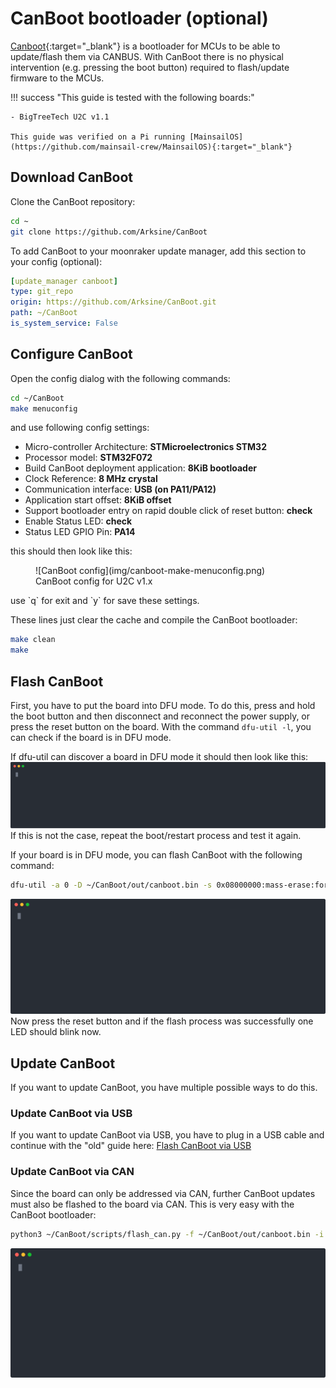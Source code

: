 # CanBoot bootloader (optional)

[Canboot](https://github.com/Arksine/CanBoot){:target="_blank"} is a bootloader for MCUs to be able to update/flash them
via CANBUS. With CanBoot there is no physical intervention (e.g. pressing the boot button) required to flash/update
firmware to the MCUs.

!!! success "This guide is tested with the following boards:"

    - BigTreeTech U2C v1.1

    This guide was verified on a Pi running [MainsailOS](https://github.com/mainsail-crew/MainsailOS){:target="_blank"}

## Download CanBoot
Clone the CanBoot repository:
``` bash
cd ~
git clone https://github.com/Arksine/CanBoot
```
To add CanBoot to your moonraker update manager, add this section to your config (optional):
``` yaml title="moonraker.conf"
[update_manager canboot]
type: git_repo
origin: https://github.com/Arksine/CanBoot.git
path: ~/CanBoot
is_system_service: False
```

## Configure CanBoot
Open the config dialog with the following commands:
``` bash
cd ~/CanBoot
make menuconfig
```
and use following config settings:

- Micro-controller Architecture: **STMicroelectronics STM32**
- Processor model: **STM32F072**
- Build CanBoot deployment application: **8KiB bootloader**
- Clock Reference: **8 MHz crystal**
- Communication interface: **USB (on PA11/PA12)**
- Application start offset: **8KiB offset**
- Support bootloader entry on rapid double click of reset button: **check**
- Enable Status LED: **check**
- Status LED GPIO Pin: **PA14**

this should then look like this:
<figure markdown>
  ![CanBoot config](img/canboot-make-menuconfig.png)
  <figcaption>CanBoot config for U2C v1.x</figcaption>
</figure>
use `q` for exit and `y` for save these settings.

These lines just clear the cache and compile the CanBoot bootloader:
``` bash
make clean
make
```

## Flash CanBoot
First, you have to put the board into DFU mode. To do this, press and hold the boot button and then disconnect and
reconnect the power supply, or press the reset button on the board. With the command `dfu-util -l`, you can check if the
board is in DFU mode.

If dfu-util can discover a board in DFU mode it should then look like this:
![dfu-util -l](img/dfu-util_-l.svg)
If this is not the case, repeat the boot/restart process and test it again.

If your board is in DFU mode, you can flash CanBoot with the following command:
``` bash
dfu-util -a 0 -D ~/CanBoot/out/canboot.bin -s 0x08000000:mass-erase:force:leave
```
![dfu-util -l](img/dfu-util_flash_canboot.svg)
Now press the reset button and if the flash process was successfully one LED should blink now.

## Update CanBoot
If you want to update CanBoot, you have multiple possible ways to do this.

### Update CanBoot via USB
If you want to update CanBoot via USB, you have to plug in a USB cable and continue with the "old" guide here:
[Flash CanBoot via USB](#flash-canboot)

### Update CanBoot via CAN
Since the board can only be addressed via CAN, further CanBoot updates must also be flashed to the board via CAN.
This is very easy with the CanBoot bootloader:
``` bash
python3 ~/CanBoot/scripts/flash_can.py -f ~/CanBoot/out/canboot.bin -i can0 -u <uuid>
```
![CanBoot update via CAN](img/canboot_update_canboot.svg)